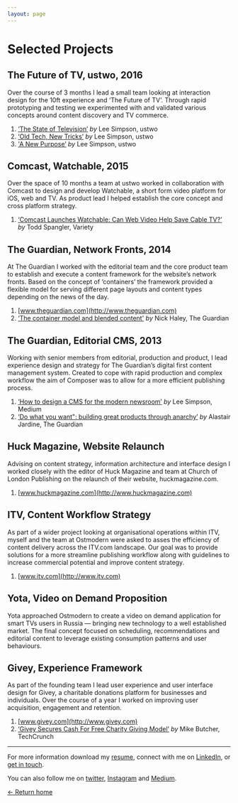 ```yaml
---
layout: page
---
```


# Selected Projects

<div class='project' markdown="1">

## The Future of TV, ustwo, 2016

Over the course of 3 months I lead a small team looking at interaction design for the 10ft experience and ‘The Future of TV’. Through rapid prototyping and testing we experimented with and validated various concepts around content discovery and TV commerce.

1. [‘The State of Television’](http://ustwo.com/blog/the-future-of-tv-episode-i-the-state-of-television) _by_ Lee Simpson, ustwo
2. [‘Old Tech, New Tricks’](http://ustwo.com/blog/the-future-of-tv-episode-ii-old-tech-new-tricks) _by_ Lee Simpson, ustwo
3. ['A New Purpose’](https://ustwo.com/blog/the-future-of-tv-episode-iii-a-new-purpose) _by_ Lee Simpson, ustwo

</div>

<div class='project' markdown="1">

## Comcast, Watchable, 2015

Over the space of 10 months a team at ustwo worked in collaboration with Comcast to design and develop Watchable, a short form video platform for iOS, web and TV. As product lead I helped establish the core concept and cross platform strategy.

1. [‘Comcast Launches Watchable: Can Web Video Help Save Cable TV?’](http://variety.com/2015/digital/news/comcast-watchable-launch-1201604855/) _by_ Todd Spangler, Variety  

</div>

<div class='project' markdown="1">

## The Guardian, Network Fronts, 2014

At The Guardian I worked with the editorial team and the core product team to establish and execute a content framework for the website’s network fronts. Based on the concept of ‘containers’ the framework provided a flexible model for serving different page layouts and content types depending on the news of the day.


1. [www.theguardian.com](http://www.theguardian.com)
2. [‘The container model and blended content'](http://next.theguardian.com/blog/container-model-blended-content/) _by_ Nick Haley, The Guardian

</div>

<div class='project' markdown="1">

## The Guardian, Editorial CMS, 2013

Working with senior members from editorial, production and product, I lead experience design and strategy for The Guardian’s digital first content management system. Created to cope with rapid production and complex workflow the aim of Composer was to allow for a more efficient publishing process.


1. [‘How to design a CMS for the modern newsroom’](https://medium.com/@itsleesimpson/how-to-design-a-cms-for-the-modern-newsroom-f11a53f8539f#.ygfb1ylzg) _by_ Lee Simpson, Medium
2. [‘Do what you want": building great products through anarchy’](https://www.theguardian.com/info/developer-blog/2015/feb/09/do-what-you-want-building-great-products-through-anarchy) _by_ Alastair Jardine, The Guardian

</div>

<div class='project' markdown="1">

## Huck Magazine, Website Relaunch

Advising on content strategy, information architecture and interface design I worked closely with the editor of Huck Magazine and team at Church of London Publishing on the relaunch of their website, huckmagazine.com.


1. [www.huckmagazine.com](http://www.huckmagazine.com)

</div>

<div class='project' markdown="1">

## ITV, Content Workflow Strategy

As part of a wider project looking at organisational operations within ITV, myself and the team at Ostmodern were asked to asses the efficiency of content delivery across the ITV.com landscape.  Our goal was to provide solutions for a more streamline publishing workflow along with guidelines to increase commercial potential and improve content strategy.


1. [www.itv.com](http://www.itv.com)

</div>

<div class='project' markdown="1">

## Yota, Video on Demand Proposition

Yota approached Ostmodern to create a video on demand application for smart TVs users in Russia — bringing new technology to a well established market. The final concept focused on scheduling, recommendations and editorial content to leverage existing consumption patterns and user behaviours.

</div>

<div class='project' markdown="1">

## Givey, Experience Framework

As part of the founding team I lead user experience and user interface design for Givey, a charitable donations platform for businesses and individuals. Over the course of a year I worked on improving user acquisition, engagement and retention.


1. [www.givey.com](http://www.givey.com)
2. [‘Givey Secures Cash For Free Charity Giving Model’](http://techcrunch.com/2014/07/16/givey-secures-cash-for-free-charity-giving-model-to-compete-with-justgiving/) _by_ Mike Butcher, TechCrunch

</div>

---

<div class='project' markdown="1">

For more information download my [resume](https://docs.google.com/document/d/1tGxajC5z7Zxj-0Q0NNw59ev5kOxUtC1KV7wze4l5KIw/export?format=pdf), connect with me on [LinkedIn](https://www.linkedin.com/in/leesimpson), or [get in touch](mailto:lee@itsleesimpson.com).

You can also follow me on [twitter](http://www.twitter.com/itsleesimpson), [Instagram](http://www.instagram.com/itsleesimpson) and [Medium](https://medium.com/@itsleesimpson).

</div>


[← Return home](/)
